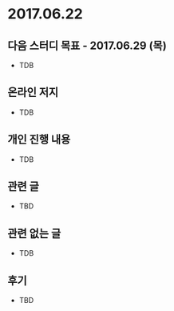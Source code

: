 # 2017.06.22

## 다음 스터디 목표 - 2017.06.29 (목)

* TDB

## 온라인 저지

* TDB

## 개인 진행 내용

* TDB

## 관련 글

* TBD

## 관련 없는 글

* TDB

## 후기

* TBD

